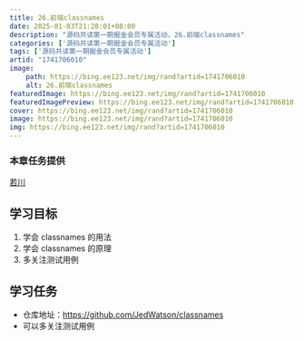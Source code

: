 ```yaml
---
title: 26.前端classnames
date: 2025-01-03T21:28:01+08:00
description: "源码共读第一期掘金会员专属活动，26.前端classnames"
categories: ['源码共读第一期掘金会员专属活动']
tags: ['源码共读第一期掘金会员专属活动']
artid: "1741706010"
image:
    path: https://bing.ee123.net/img/rand?artid=1741706010
    alt: 26.前端classnames
featuredImage: https://bing.ee123.net/img/rand?artid=1741706010
featuredImagePreview: https://bing.ee123.net/img/rand?artid=1741706010
cover: https://bing.ee123.net/img/rand?artid=1741706010
image: https://bing.ee123.net/img/rand?artid=1741706010
img: https://bing.ee123.net/img/rand?artid=1741706010
---
```


### 本章任务提供
[若川](https://juejin.cn/user/1415826704971918)

## 学习目标

1.  学会 classnames 的用法
1.  学会 classnames 的原理
1.  多关注测试用例

## 学习任务

-   仓库地址：<https://github.com/JedWatson/classnames>
-   可以多关注测试用例